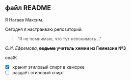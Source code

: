 ## файл README ##

Я Нагаев Максим.

Сегодня я настраиваю репозиторий.

> "Я не помнимаю, что тут непонимать..."

*О.И. Ефремова*, **~~ведьма~~ учитель химии из Гимназии №3**

онаЖ
- [x] хранит этиловый спирт в каморке
- [ ] раздаёт этиловый спирт
